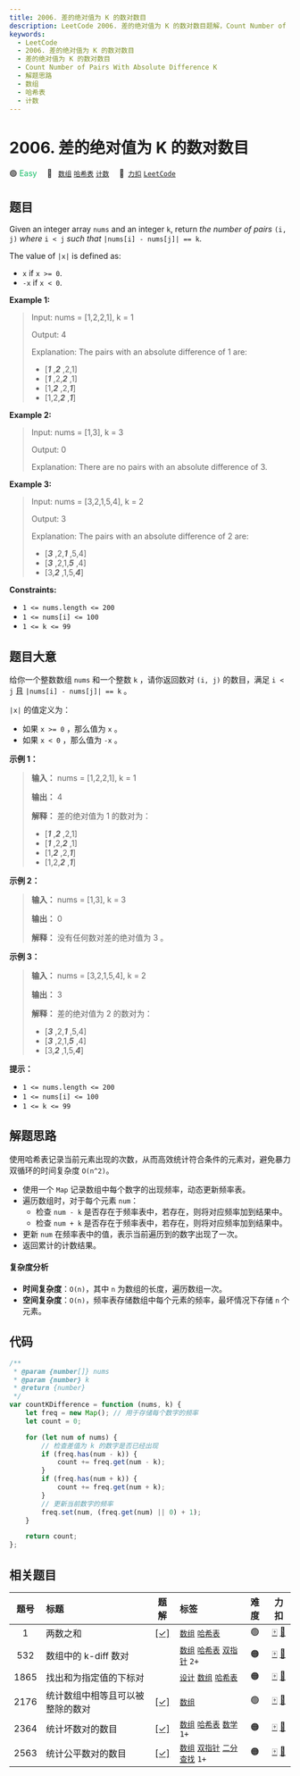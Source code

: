 ```yaml
---
title: 2006. 差的绝对值为 K 的数对数目
description: LeetCode 2006. 差的绝对值为 K 的数对数目题解，Count Number of Pairs With Absolute Difference K，包含解题思路、复杂度分析以及完整的 JavaScript 代码实现。
keywords:
  - LeetCode
  - 2006. 差的绝对值为 K 的数对数目
  - 差的绝对值为 K 的数对数目
  - Count Number of Pairs With Absolute Difference K
  - 解题思路
  - 数组
  - 哈希表
  - 计数
---
```


# 2006. 差的绝对值为 K 的数对数目

🟢 <font color=#15bd66>Easy</font>&emsp; 🔖&ensp; [`数组`](/tag/array.md) [`哈希表`](/tag/hash-table.md) [`计数`](/tag/counting.md)&emsp; 🔗&ensp;[`力扣`](https://leetcode.cn/problems/count-number-of-pairs-with-absolute-difference-k) [`LeetCode`](https://leetcode.com/problems/count-number-of-pairs-with-absolute-difference-k)

## 题目

Given an integer array `nums` and an integer `k`, return _the number of pairs_
`(i, j)` _where_ `i < j` _such that_ `|nums[i] - nums[j]| == k`.

The value of `|x|` is defined as:

- `x` if `x >= 0`.
- `-x` if `x < 0`.

**Example 1:**

> Input: nums = [1,2,2,1], k = 1
>
> Output: 4
>
> Explanation: The pairs with an absolute difference of 1 are:
>
> - [**_1_** ,**_2_** ,2,1]
> - [**_1_** ,2,**_2_** ,1]
> - [1,**_2_** ,2,**_1_**]
> - [1,2,**_2_** ,**_1_**]

**Example 2:**

> Input: nums = [1,3], k = 3
>
> Output: 0
>
> Explanation: There are no pairs with an absolute difference of 3.

**Example 3:**

> Input: nums = [3,2,1,5,4], k = 2
>
> Output: 3
>
> Explanation: The pairs with an absolute difference of 2 are:
>
> - [**_3_** ,2,**_1_** ,5,4]
> - [**_3_** ,2,1,**_5_** ,4]
> - [3,**_2_** ,1,5,**_4_**]

**Constraints:**

- `1 <= nums.length <= 200`
- `1 <= nums[i] <= 100`
- `1 <= k <= 99`

## 题目大意

给你一个整数数组 `nums` 和一个整数 `k` ，请你返回数对 `(i, j)` 的数目，满足 `i < j` 且 `|nums[i] -
nums[j]| == k` 。

`|x|` 的值定义为：

- 如果 `x >= 0` ，那么值为 `x` 。
- 如果 `x < 0` ，那么值为 `-x` 。

**示例 1：**

> **输入：** nums = [1,2,2,1], k = 1
>
> **输出：** 4
>
> **解释：** 差的绝对值为 1 的数对为：
>
> - [_**1**_ ,_**2**_ ,2,1]
> - [_**1**_ ,2,_**2**_ ,1]
> - [1,_**2**_ ,2,_**1**_]
> - [1,2,_**2**_ ,_**1**_]

**示例 2：**

> **输入：** nums = [1,3], k = 3
>
> **输出：** 0
>
> **解释：** 没有任何数对差的绝对值为 3 。

**示例 3：**

> **输入：** nums = [3,2,1,5,4], k = 2
>
> **输出：** 3
>
> **解释：** 差的绝对值为 2 的数对为：
>
> - [_**3**_ ,2,_**1**_ ,5,4]
> - [_**3**_ ,2,1,_**5**_ ,4]
> - [3,_**2**_ ,1,5,_**4**_]

**提示：**

- `1 <= nums.length <= 200`
- `1 <= nums[i] <= 100`
- `1 <= k <= 99`

## 解题思路

使用哈希表记录当前元素出现的次数，从而高效统计符合条件的元素对，避免暴力双循环的时间复杂度 `O(n^2)`。

- 使用一个 `Map` 记录数组中每个数字的出现频率，动态更新频率表。
- 遍历数组时，对于每个元素 `num`：
  - 检查 `num - k` 是否存在于频率表中，若存在，则将对应频率加到结果中。
  - 检查 `num + k` 是否存在于频率表中，若存在，则将对应频率加到结果中。
- 更新 `num` 在频率表中的值，表示当前遍历到的数字出现了一次。
- 返回累计的计数结果。

#### 复杂度分析

- **时间复杂度**：`O(n)`，其中 `n` 为数组的长度，遍历数组一次。
- **空间复杂度**：`O(n)`，频率表存储数组中每个元素的频率，最坏情况下存储 `n` 个元素。

## 代码

```javascript
/**
 * @param {number[]} nums
 * @param {number} k
 * @return {number}
 */
var countKDifference = function (nums, k) {
	let freq = new Map(); // 用于存储每个数字的频率
	let count = 0;

	for (let num of nums) {
		// 检查差值为 k 的数字是否已经出现
		if (freq.has(num - k)) {
			count += freq.get(num - k);
		}
		if (freq.has(num + k)) {
			count += freq.get(num + k);
		}
		// 更新当前数字的频率
		freq.set(num, (freq.get(num) || 0) + 1);
	}

	return count;
};
```

## 相关题目

<!-- prettier-ignore -->
| 题号 | 标题 | 题解 | 标签 | 难度 | 力扣 |
| :------: | :------ | :------: | :------ | :------: | :------: |
| 1 | 两数之和 | [[✓]](/problem/0001.md) |  [`数组`](/tag/array.md) [`哈希表`](/tag/hash-table.md) | 🟢 | [🀄️](https://leetcode.cn/problems/two-sum) [🔗](https://leetcode.com/problems/two-sum) |
| 532 | 数组中的 k-diff 数对 |  |  [`数组`](/tag/array.md) [`哈希表`](/tag/hash-table.md) [`双指针`](/tag/two-pointers.md) `2+` | 🟠 | [🀄️](https://leetcode.cn/problems/k-diff-pairs-in-an-array) [🔗](https://leetcode.com/problems/k-diff-pairs-in-an-array) |
| 1865 | 找出和为指定值的下标对 |  |  [`设计`](/tag/design.md) [`数组`](/tag/array.md) [`哈希表`](/tag/hash-table.md) | 🟠 | [🀄️](https://leetcode.cn/problems/finding-pairs-with-a-certain-sum) [🔗](https://leetcode.com/problems/finding-pairs-with-a-certain-sum) |
| 2176 | 统计数组中相等且可以被整除的数对 | [[✓]](/problem/2176.md) |  [`数组`](/tag/array.md) | 🟢 | [🀄️](https://leetcode.cn/problems/count-equal-and-divisible-pairs-in-an-array) [🔗](https://leetcode.com/problems/count-equal-and-divisible-pairs-in-an-array) |
| 2364 | 统计坏数对的数目 | [[✓]](/problem/2364.md) |  [`数组`](/tag/array.md) [`哈希表`](/tag/hash-table.md) [`数学`](/tag/math.md) `1+` | 🟠 | [🀄️](https://leetcode.cn/problems/count-number-of-bad-pairs) [🔗](https://leetcode.com/problems/count-number-of-bad-pairs) |
| 2563 | 统计公平数对的数目 | [[✓]](/problem/2563.md) |  [`数组`](/tag/array.md) [`双指针`](/tag/two-pointers.md) [`二分查找`](/tag/binary-search.md) `1+` | 🟠 | [🀄️](https://leetcode.cn/problems/count-the-number-of-fair-pairs) [🔗](https://leetcode.com/problems/count-the-number-of-fair-pairs) |